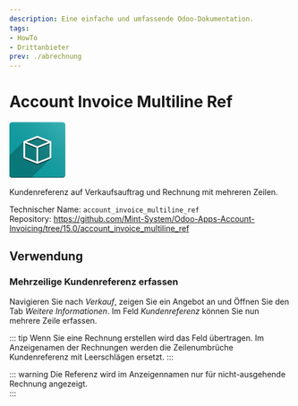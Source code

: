 ```yaml
---
description: Eine einfache und umfassende Odoo-Dokumentation.
tags:
- HowTo
- Drittanbieter
prev: ./abrechnung
---
```

# Account Invoice Multiline Ref

![icon_oms_box](assets/icon_oms_box.png)

Kundenreferenz auf Verkaufsauftrag und Rechnung mit mehreren Zeilen.

Technischer Name: `account_invoice_multiline_ref`\
Repository: <https://github.com/Mint-System/Odoo-Apps-Account-Invoicing/tree/15.0/account_invoice_multiline_ref>

## Verwendung

### Mehrzeilige Kundenreferenz erfassen

Navigieren Sie nach *Verkauf*, zeigen Sie ein Angebot an und Öffnen Sie den Tab *Weitere Informationen*. Im Feld *Kundenreferenz* können Sie nun mehrere Zeile erfassen.

::: tip
Wenn Sie eine Rechnung erstellen wird das Feld übertragen. Im Anzeigenamen der Rechnungen werden die Zeilenumbrüche Kundenreferenz mit Leerschlägen ersetzt. 
:::

::: warning
Die Referenz wird im Anzeigennamen nur für nicht-ausgehende Rechnung angezeigt.  
:::